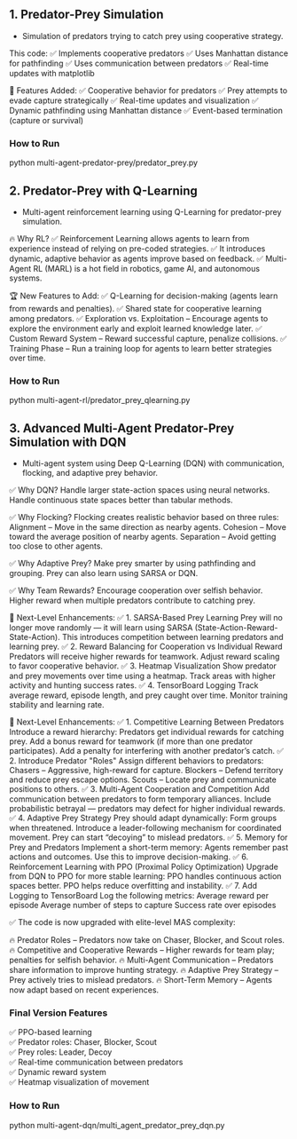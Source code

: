 ## 1. Predator-Prey Simulation
- Simulation of predators trying to catch prey using cooperative strategy.


This code: 
✅ Implements cooperative predators
✅ Uses Manhattan distance for pathfinding
✅ Uses communication between predators
✅ Real-time updates with matplotlib

🔎 Features Added:
✅ Cooperative behavior for predators
✅ Prey attempts to evade capture strategically
✅ Real-time updates and visualization
✅ Dynamic pathfinding using Manhattan distance
✅ Event-based termination (capture or survival)

### How to Run
python multi-agent-predator-prey/predator_prey.py


## 2. Predator-Prey with Q-Learning
- Multi-agent reinforcement learning using Q-Learning for predator-prey simulation.

🔥 Why RL?
✅ Reinforcement Learning allows agents to learn from experience instead of relying on pre-coded strategies.
✅ It introduces dynamic, adaptive behavior as agents improve based on feedback.
✅ Multi-Agent RL (MARL) is a hot field in robotics, game AI, and autonomous systems.

🏆 New Features to Add:
✅ Q-Learning for decision-making (agents learn from rewards and penalties).
✅ Shared state for cooperative learning among predators.
✅ Exploration vs. Exploitation – Encourage agents to explore the environment early and exploit learned knowledge later.
✅ Custom Reward System – Reward successful capture, penalize collisions.
✅ Training Phase – Run a training loop for agents to learn better strategies over time.

### How to Run
python multi-agent-rl/predator_prey_qlearning.py

## 3. Advanced Multi-Agent Predator-Prey Simulation with DQN
- Multi-agent system using Deep Q-Learning (DQN) with communication, flocking, and adaptive prey behavior.

✅ Why DQN?
Handle larger state-action spaces using neural networks.
Handle continuous state spaces better than tabular methods.

✅ Why Flocking?
Flocking creates realistic behavior based on three rules:
Alignment – Move in the same direction as nearby agents.
Cohesion – Move toward the average position of nearby agents.
Separation – Avoid getting too close to other agents.

✅ Why Adaptive Prey?
Make prey smarter by using pathfinding and grouping.
Prey can also learn using SARSA or DQN.

✅ Why Team Rewards?
Encourage cooperation over selfish behavior.
Higher reward when multiple predators contribute to catching prey.

🚀 Next-Level Enhancements:
✅ 1. SARSA-Based Prey Learning
Prey will no longer move randomly — it will learn using SARSA (State-Action-Reward-State-Action).
This introduces competition between learning predators and learning prey.
✅ 2. Reward Balancing for Cooperation vs Individual Reward
Predators will receive higher rewards for teamwork.
Adjust reward scaling to favor cooperative behavior.
✅ 3. Heatmap Visualization
Show predator and prey movements over time using a heatmap.
Track areas with higher activity and hunting success rates.
✅ 4. TensorBoard Logging
Track average reward, episode length, and prey caught over time.
Monitor training stability and learning rate.

🚀 Next-Level Enhancements:
✅ 1. Competitive Learning Between Predators
Introduce a reward hierarchy:
Predators get individual rewards for catching prey.
Add a bonus reward for teamwork (if more than one predator participates).
Add a penalty for interfering with another predator’s catch.
✅ 2. Introduce Predator "Roles"
Assign different behaviors to predators:
Chasers – Aggressive, high-reward for capture.
Blockers – Defend territory and reduce prey escape options.
Scouts – Locate prey and communicate positions to others.
✅ 3. Multi-Agent Cooperation and Competition
Add communication between predators to form temporary alliances.
Include probabilistic betrayal — predators may defect for higher individual rewards.
✅ 4. Adaptive Prey Strategy
Prey should adapt dynamically:
Form groups when threatened.
Introduce a leader-following mechanism for coordinated movement.
Prey can start “decoying” to mislead predators.
✅ 5. Memory for Prey and Predators
Implement a short-term memory:
Agents remember past actions and outcomes.
Use this to improve decision-making.
✅ 6. Reinforcement Learning with PPO (Proximal Policy Optimization)
Upgrade from DQN to PPO for more stable learning:
PPO handles continuous action spaces better.
PPO helps reduce overfitting and instability.
✅ 7. Add Logging to TensorBoard
Log the following metrics:
Average reward per episode
Average number of steps to capture
Success rate over episodes

✅ The code is now upgraded with elite-level MAS complexity:

🔥 Predator Roles – Predators now take on Chaser, Blocker, and Scout roles.
🔥 Competitive and Cooperative Rewards – Higher rewards for team play; penalties for selfish behavior.
🔥 Multi-Agent Communication – Predators share information to improve hunting strategy.
🔥 Adaptive Prey Strategy – Prey actively tries to mislead predators.
🔥 Short-Term Memory – Agents now adapt based on recent experiences.

### Final Version Features 
✅ PPO-based learning  
✅ Predator roles: Chaser, Blocker, Scout  
✅ Prey roles: Leader, Decoy  
✅ Real-time communication between predators  
✅ Dynamic reward system  
✅ Heatmap visualization of movement  

### How to Run
python multi-agent-dqn/multi_agent_predator_prey_dqn.py